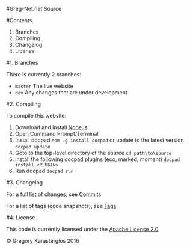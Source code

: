 #Greg-Net.net Source

#Contents

1. Branches
2. Compiling
3. Changelog
4. License

#1. Branches

There is currently 2 branches:

* `master` The live website
* `dev` Any changes that are under development

#2. Compiling

To compile this website:

1. Download and install [Node.js](http://nodejs.org)
2. Open Command Prompt/Terminal
3. Install docpad `npm -g install docpad` or update to the latest version `docpad update`
4. Goto to the top-level directory of the source `cd path\to\source`
5. install the following docpad plugins (eco, marked, moment) `docpad install <PLUGIN>`
6. Run docpad `docpad run`

#3. Changelog

For a full list of changes, see [Commits](https://github.com/gregnk/greg-net/commits/master)

For a list of tags (code snapshots), see [Tags](https://github.com/gregnk/greg-net/tags)

#4. License

This code is currently licensed under the [Apache License 2.0](http://www.apache.org/licenses/LICENSE-2.0.html)


&copy; Gregory Karastergios 2016